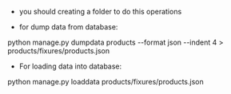 

- you should creating a folder to do this operations

- for dump data from database:

python manage.py dumpdata products --format json --indent 4 > products/fixures/products.json


- For loading data into database:

python manage.py loaddata products/fixures/products.json



